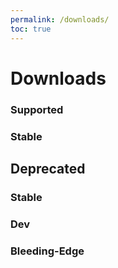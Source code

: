 ```yaml
---
permalink: /downloads/
toc: true
---
```


# Downloads
### Supported
### Stable

## Deprecated
### Stable

### Dev

### Bleeding-Edge

